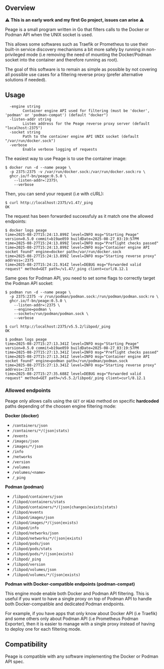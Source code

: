 ## Overview

:warning: **This is an early work and my first Go project, issues can arise** :warning:

Peage is a small program written in Go that filters calls to the Docker or Podman API when the UNIX socket is used.

This allows some softwares such as Traefik or Prometheus to use their built-in service discovery mechanisms a bit more safely by running in non-privileged mode (i.e removing the need of mounting the Docker/Podman socket into the container and therefore running as root).

The goal of this software is to remain as simple as possible by not covering all possible use cases for a filtering reverse proxy (prefer alternative solutions if needed).

## Usage

```
  -engine string
        Container engine API used for filtering (must be 'docker', 'podman' or 'podman-compat') (default "docker")
  -listen-addr string
        Listen address for the Peage reverse proxy server (default "localhost:2375")
  -socket string
        Path to the container engine API UNIX socket (default "/var/run/docker.sock")
  -verbose
        Enable verbose logging of requests
```

The easiest way to use Peage is to use the container image:

```console
$ docker run -d --name peage \
  -p 2375:2375 -v /var/run/docker.sock:/var/run/docker.sock:ro \
  ghcr.io/f-bn/peage:0.5.0 \
    --listen-addr=:2375\
    --verbose
```

Then, you can send your request (i.e with cURL):

```console
$ curl http://localhost:2375/v1.47/_ping
OK
```

The request has been forwarded successfuly as it match one the allowed endpoints:

```console
$ docker logs peage
time=2025-08-27T15:24:13.899Z level=INFO msg="Starting Peage" version=0.5.0 commit=b19ae059 buildDate=2025-08-27_03:19:57PM
time=2025-08-27T15:24:13.899Z level=INFO msg="Preflight checks passed"
time=2025-08-27T15:24:13.899Z level=INFO msg="Container engine API socket found" engine=docker path=/var/run/docker.sock
time=2025-08-27T15:24:13.899Z level=INFO msg="Starting reverse proxy" address=:2375
time=2025-08-27T15:24:21.914Z level=DEBUG msg="Forwarded valid request" method=GET path=/v1.47/_ping client=curl/8.12.1
```

Same goes for Podman API, you need to set some flags to correctly target the Podman API socket:

```console
$ podman run -d --name peage \
  -p 2375:2375 -v /run/podman/podman.sock:/run/podman/podman.sock:ro \
  ghcr.io/f-bn/peage:0.5.0 \
    --listen-addr=:2375 \
    --engine=podman \
    --socket=/run/podman/podman.sock \
    --verbose

$ curl http://localhost:2375/v5.5.2/libpod/_ping
OK

$ podman logs peage
time=2025-08-27T15:27:13.341Z level=INFO msg="Starting Peage" version=0.5.0 commit=b19ae059 buildDate=2025-08-27_03:19:57PM
time=2025-08-27T15:27:13.341Z level=INFO msg="Preflight checks passed"
time=2025-08-27T15:27:13.341Z level=INFO msg="Container engine API socket found" engine=podman path=/run/podman/podman.sock
time=2025-08-27T15:27:13.341Z level=INFO msg="Starting reverse proxy" address=:2375
time=2025-08-27T15:27:35.688Z level=DEBUG msg="Forwarded valid request" method=GET path=/v5.5.2/libpod/_ping client=curl/8.12.1
```

### Allowed endpoints

Peage only allows calls using the `GET` or `HEAD` method on specific **hardcoded** paths depending of the choosen engine filtering mode:

**Docker (docker)**

  - `/containers/json`
  - `/containers/*/(json|stats)`
  - `/events`
  - `/images/json`
  - `/images/*/json`
  - `/info`
  - `/networks`
  - `/version`
  - `/volumes`
  - `/volumes/<name>`
  - `/_ping`

**Podman (podman)**

  - `/libpod/containers/json`
  - `/libpod/containers/stats`
  - `/libpod/containers/*/(json|changes|exists|stats)`
  - `/libpod/events`
  - `/libpod/images/json`
  - `/libpod/images/*/(json|exists)`
  - `/libpod/info`
  - `/libpod/networks/json`
  - `/libpod/networks/*/(json|exists)`
  - `/libpod/pods/json`
  - `/libpod/pods/stats`
  - `/libpod/pods/*/(json|exists)`
  - `/libpod/_ping`
  - `/libpod/version`
  - `/libpod/volumes/json`
  - `/libpod/volumes/*/(json|exists)`

**Podman with Docker-compatible endpoints (podman-compat)**

This engine mode enable both Docker and Podman API filtering. This is useful if you want to have a single proxy on top of Podman API to handle both Docker-compatible and dedicated Podman endpoints.

For example, if you have apps that only know about Docker API (i.e Traefik) and some others only about Podman API (i.e Prometheus Podman Exporter), then it is easier to manage with a single proxy instead of having to deploy one for each filtering mode.

## Compatibility

Peage is compatible with any software implementing the Docker or Podman API spec.
